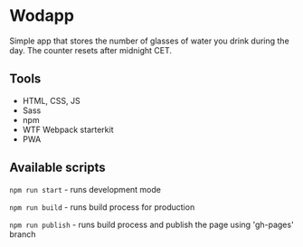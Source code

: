 # Wodapp

Simple app that stores the number of glasses of water you drink during the day.
The counter resets after midnight CET.

## Tools

- HTML, CSS, JS
- Sass
- npm
- WTF Webpack starterkit
- PWA

## Available scripts

`npm run start` - runs development mode

`npm run build` - runs build process for production

`npm run publish` - runs build process and publish the page using 'gh-pages' branch